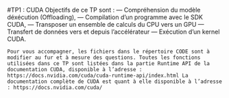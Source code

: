 #TP1 : CUDA
  Objectifs de ce TP sont :
    — Compréhension du modèle déxécution (Offloading),
    — Compilation d’un programme avec le SDK CUDA,
    — Transposer un ensemble de calculs du CPU vers un GPU
    — Transfert de données vers et depuis l’accélérateur
    — Exécution d’un kernel CUDA.

    Pour vous accompagner, les fichiers dans le répertoire CODE sont à modifier au fur et à mesure des questions. Toutes les fonctions utilisées dans ce TP sont listées dans la partie Runtime API de la documentation CUDA, disponible à l’adresse : https://docs.nvidia.com/cuda/cuda-runtime-api/index.html La documentation complète de CUDA est quant à elle disponible à l’adresse : https://docs.nvidia.com/cuda/